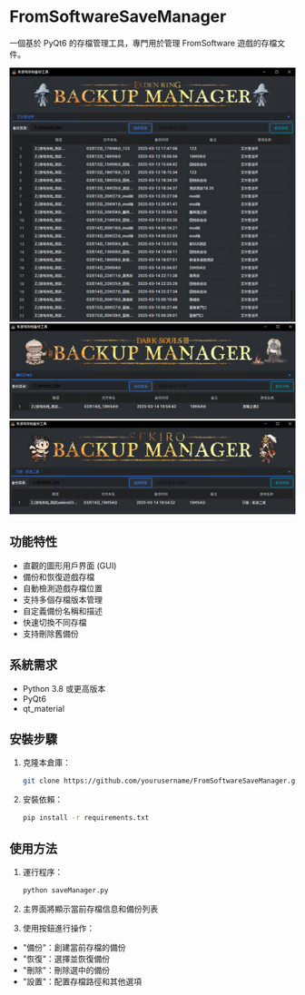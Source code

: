 # FromSoftwareSaveManager

一個基於 PyQt6 的存檔管理工具，專門用於管理 FromSoftware 遊戲的存檔文件。

![eldenring_screenshot](screenShot/screenshot_er.png)
![darksouls3_screenshot](screenShot/screenshot_ds3.png)
![sekiro_screenshot](screenShot/screenshot_sk.png)

## 功能特性

- 直觀的圖形用戶界面 (GUI)
- 備份和恢復遊戲存檔
- 自動檢測遊戲存檔位置
- 支持多個存檔版本管理
- 自定義備份名稱和描述
- 快速切換不同存檔
- 支持刪除舊備份

## 系統需求

- Python 3.8 或更高版本
- PyQt6
- qt_material

## 安裝步驟

1. 克隆本倉庫：
   ```bash
   git clone https://github.com/yourusername/FromSoftwareSaveManager.git
   ```
2. 安裝依賴：

    ```bash
    pip install -r requirements.txt
    ```

## 使用方法
1. 運行程序：

    ```bash
    python saveManager.py
    ```
2. 主界面將顯示當前存檔信息和備份列表

3. 使用按鈕進行操作：

- "備份"：創建當前存檔的備份
- "恢復"：選擇並恢復備份
- "刪除"：刪除選中的備份
- "設置"：配置存檔路徑和其他選項
